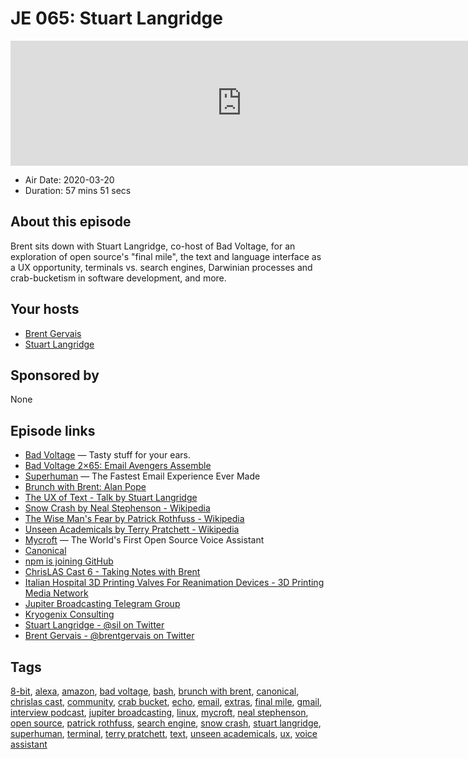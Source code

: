 # JE 065: Stuart Langridge

<iframe src="https://player.fireside.fm/v2/WTrMvATU+Z07JrT5W?theme=dark" width="740" height="200" frameborder="0" scrolling="no"></iframe>

* Air Date: 2020-03-20
* Duration: 57 mins 51 secs

## About this episode

Brent sits down with Stuart Langridge, co-host of Bad Voltage, for an exploration of open source's "final mile", the text and language interface as a UX opportunity, terminals vs. search engines, Darwinian processes and crab-bucketism in software development, and more.

## Your hosts
* [Brent Gervais](https://extras.show//hosts/brent)
* [Stuart Langridge](https://extras.show//guests/stuart-langridge)

## Sponsored by

None



## Episode links

  * [Bad Voltage](https://www.badvoltage.org/ "Bad Voltage") — Tasty stuff for your ears.
  * [Bad Voltage 2×65: Email Avengers Assemble](https://www.badvoltage.org/2020/02/20/2x65/ "Bad Voltage 2×65: Email Avengers Assemble")
  * [Superhuman](https://superhuman.com/ "Superhuman") — The Fastest Email Experience Ever Made
  * [Brunch with Brent: Alan Pope](https://extras.show/38 "Brunch with Brent: Alan Pope")
  * [The UX of Text - Talk by Stuart Langridge](https://kryogenix.org/code/the-ux-of-text-fusion/ "The UX of Text - Talk by Stuart Langridge")
  * [Snow Crash by Neal Stephenson - Wikipedia](https://en.wikipedia.org/wiki/Snow_Crash "Snow Crash by Neal Stephenson - Wikipedia")
  * [The Wise Man's Fear by Patrick Rothfuss - Wikipedia](https://en.wikipedia.org/wiki/The_Wise_Man%27s_Fear "The Wise Man's Fear by Patrick Rothfuss - Wikipedia")
  * [Unseen Academicals by Terry Pratchett - Wikipedia](https://en.wikipedia.org/wiki/Unseen_Academicals "Unseen Academicals by Terry Pratchett - Wikipedia")
  * [Mycroft](https://mycroft.ai/ "Mycroft") — The World's First Open Source Voice Assistant
  * [Canonical](https://canonical.com/ "Canonical")
  * [npm is joining GitHub](https://github.blog/2020-03-16-npm-is-joining-github/ "npm is joining GitHub")
  * [ChrisLAS Cast 6 - Taking Notes with Brent](https://chrislas.com/cast/6 "ChrisLAS Cast 6 - Taking Notes with Brent")
  * [Italian Hospital 3D Printing Valves For Reanimation Devices - 3D Printing Media Network](https://www.3dprintingmedia.network/covid-19-3d-printed-valve-for-reanimation-device/ "Italian Hospital 3D Printing Valves For Reanimation Devices - 3D Printing Media Network")
  * [Jupiter Broadcasting Telegram Group](https://jupiterbroadcasting.com/telegram "Jupiter Broadcasting Telegram Group")
  * [Kryogenix Consulting](https://kryogenix.org/ "Kryogenix Consulting")
  * [Stuart Langridge - @sil on Twitter](https://twitter.com/sil "Stuart Langridge - @sil on Twitter")
  * [Brent Gervais - @brentgervais on Twitter](https://twitter.com/brentgervais "Brent Gervais - @brentgervais on Twitter")



## Tags

[8-bit](https://extras.show//tags/8-bit), [alexa](https://extras.show//tags/alexa), [amazon](https://extras.show//tags/amazon), [bad voltage](https://extras.show//tags/bad%20voltage), [bash](https://extras.show//tags/bash), [brunch with brent](https://extras.show//tags/brunch%20with%20brent), [canonical](https://extras.show//tags/canonical), [chrislas cast](https://extras.show//tags/chrislas%20cast), [community](https://extras.show//tags/community), [crab bucket](https://extras.show//tags/crab%20bucket), [echo](https://extras.show//tags/echo), [email](https://extras.show//tags/email), [extras](https://extras.show//tags/extras), [final mile](https://extras.show//tags/final%20mile), [gmail](https://extras.show//tags/gmail), [interview podcast](https://extras.show//tags/interview%20podcast), [jupiter broadcasting](https://extras.show//tags/jupiter%20broadcasting), [linux](https://extras.show//tags/linux), [mycroft](https://extras.show//tags/mycroft), [neal stephenson](https://extras.show//tags/neal%20stephenson), [open source](https://extras.show//tags/open%20source), [patrick rothfuss](https://extras.show//tags/patrick%20rothfuss), [search engine](https://extras.show//tags/search%20engine), [snow crash](https://extras.show//tags/snow%20crash), [stuart langridge](https://extras.show//tags/stuart%20langridge), [superhuman](https://extras.show//tags/superhuman), [terminal](https://extras.show//tags/terminal), [terry pratchett](https://extras.show//tags/terry%20pratchett), [text](https://extras.show//tags/text), [unseen academicals](https://extras.show//tags/unseen%20academicals), [ux](https://extras.show//tags/ux), [voice assistant](https://extras.show//tags/voice%20assistant)